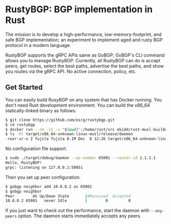 # RustyBGP: BGP implementation in Rust

The mission is to develop a high-performance, low-memory-footprint, and safe BGP implementation; an experiment to implement aged and rusty BGP protocol in a modern language.

RustyBGP supports the gRPC APIs same as GoBGP; GoBGP's CLI command allows you to manage RustyBGP. Currently, all RustyBGP can do is accept peers, get routes, select the best paths, advertise the best paths, and show you routes via the gRPC API. No active connection, policy, etc.

## Get Started

You can easily build RusyBGP on any system that has Docker running. You don't need Rust development environment. You can build the x86_64 statically-linked binary as follows:

```bash
$ git clone https://github.com/osrg/rustybgp.git
$ cd rustybgp
$ docker run --rm -it -v "$(pwd)":/home/rust/src ekidd/rust-musl-builder cargo build --release
$ ls -hl target/x86_64-unknown-linux-musl/release/daemon
-rwxr-xr-x 2 fujita fujita 8.1M Dec  6 12:26 target/x86_64-unknown-linux-musl/release/daemon
```

No configuration file support.

```bash
$ sudo ./target/debug/daemon --as-number 65001 --router-id 1.1.1.1
Hello, RustyBGP!
grpc: listening on 127.0.0.1:50051
```

Then you set up peer configuration.

```bash
$ gobgp neighbor add 10.0.0.2 as 65001
$ gobgp neighbor
Peer        AS Up/Down State       |#Received  Accepted
10.0.0.2 65001   never Idle        |        0         0
```

If you just want to check out the performance, start the daemon with `--any-peers` option. The daemon starts immediately accepts any peers.
